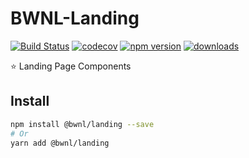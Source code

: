 # BWNL-Landing

[![Build Status](https://travis-ci.com/SudoDotDog/BWNL-Landing.svg?branch=master)](https://travis-ci.com/SudoDotDog/BWNL-Landing)
[![codecov](https://codecov.io/gh/SudoDotDog/BWNL-Landing/branch/master/graph/badge.svg)](https://codecov.io/gh/SudoDotDog/BWNL-Landing)
[![npm version](https://badge.fury.io/js/%40bwnl%2Flanding.svg)](https://www.npmjs.com/package/@bwnl/landing)
[![downloads](https://img.shields.io/npm/dm/@bwnl/landing.svg)](https://www.npmjs.com/package/@bwnl/landing)

:star: Landing Page Components

## Install

```sh
npm install @bwnl/landing --save
# Or
yarn add @bwnl/landing
```
